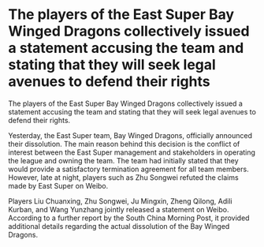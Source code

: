 # The players of the East Super Bay Winged Dragons collectively issued a statement accusing the team and stating that they will seek legal avenues to defend their rights 
 The players of the East Super Bay Winged Dragons collectively issued a statement accusing the team and stating that they will seek legal avenues to defend their rights.

Yesterday, the East Super team, Bay Winged Dragons, officially announced their dissolution. The main reason behind this decision is the conflict of interest between the East Super management and stakeholders in operating the league and owning the team. The team had initially stated that they would provide a satisfactory termination agreement for all team members. However, late at night, players such as Zhu Songwei refuted the claims made by East Super on Weibo.

Players Liu Chuanxing, Zhu Songwei, Ju Mingxin, Zheng Qilong, Adili Kurban, and Wang Yunzhang jointly released a statement on Weibo. According to a further report by the South China Morning Post, it provided additional details regarding the actual dissolution of the Bay Winged Dragons.